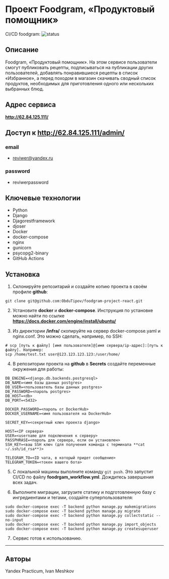 # Проект Foodgram, «Продуктовый помощник»

CI/CD foodgram: ![status](https://github.com/ObdulTipov/foodgram-project-react/actions/workflows/foodgram_workflow.yml/badge.svg)

## Описание

Foodgram, «Продуктовый помощник». На этом сервисе пользователи смогут публиковать рецепты, подписываться на публикации других пользователей, добавлять понравившиеся рецепты в список «Избранное», а перед походом в магазин скачивать сводный список продуктов, необходимых для приготовления одного или нескольких выбранных блюд.

## Адрес сервиса

**http://62.84.125.111/**

## Доступ к **http://62.84.125.111/admin/**

### email

* reviwer@yandex.ru

### password

* reviwerpassword

## Ключевые технологии

* Python
* Django
* Djagorestframework
* djoser
* Docker
* docker-compose
* nginx
* gunicorn
* psycopg2-binary
* GitHub Actions

## Установка

1. Cклонируйте репозитарий и создайте копию проекта в своём профиле **github**:

`git clone git@github.com:ObduTipov/foodgram-project-react.git`

2. Установите **docker** и **docker-compose**.
Инструкция по установке можно найти по ссылке **https://docs.docker.com/engine/install/ubuntu/**

3. Из директории **/infra/** скопируйте на сервер docker-compose.yaml и nginx.conf. Это можно сделать, например, по SSH:

```
# scp [путь к файлу] [имя пользователя]@[имя сервера/ip-адрес]:[путь к файлу]. Например:
scp /home/test.txt user@123.123.123.123:/user/home/
```

4. В репозитории проекта на **github** в **Secrets** создайте переменные окружения для работы:

```
DB_ENGINE=<django.db.backends.postgresql>
DB_NAME=<имя базы данных postgres>
DB_USER=<пользователь базы данных postgres>
DB_PASSWORD=<пароль postgres>
DB_HOST=<db>
DB_PORT=<5432>

DOCKER_PASSWORD=<пароль от DockerHub>
DOCKER_USERNAME=<имя пользователя на DockerHub>

SECRET_KEY=<секретный ключ проекта django>

HOST=<IP сервера>
USER=<username для подключения к серверу>
PASSPHRASE=<пароль для сервера, если он установлен>
SSH_KEY=<ваш SSH ключ (для получения команда c терминала **cat ~/.ssh/id_rsa**)>

TELEGRAM_TO=<ID чата, в который придет сообщение>
TELEGRAM_TOKEN=<токен вашего бота>
```

5. С локальной машины выполните команду `git push`. Это запустит CI/CD по файлу **foodrgam_workflow.yml**.
Дождитесь завершения всех задач.

6. Выполните миграции, загрузите статику и подготовленную базу с ингредиентами и тегами, создайте суперпользователя:

```
sudo docker-compose exec -T backend python manage.py makemigrations
sudo docker-compose exec -T backend python manage.py migrate
sudo docker-compose exec -T backend python manage.py collectstatic --no-input
sudo docker-compose exec -T backend python manage.py import_objects
sudo docker-compose exec -T backend python manage.py createsuperuser
```

7. Сервис готов к использованию.
_____________________________________________________

## Авторы

Yandex Practicum, Ivan Meshkov
